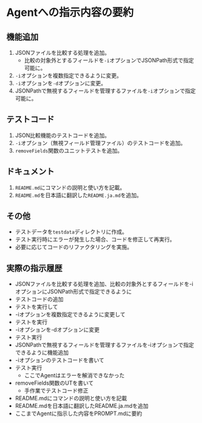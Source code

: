# Agentへの指示内容の要約

## 機能追加
1. JSONファイルを比較する処理を追加。
   - 比較の対象外とするフィールドを`-i`オプションでJSONPath形式で指定可能に。
2. `-i`オプションを複数指定できるように変更。
3. `-i`オプションを`-d`オプションに変更。
4. JSONPathで無視するフィールドを管理するファイルを`-i`オプションで指定可能に。

## テストコード
1. JSON比較機能のテストコードを追加。
2. `-i`オプション（無視フィールド管理ファイル）のテストコードを追加。
3. `removeFields`関数のユニットテストを追加。

## ドキュメント
1. `README.md`にコマンドの説明と使い方を記載。
2. `README.md`を日本語に翻訳した`README.ja.md`を追加。

## その他
- テストデータを`testdata`ディレクトリに作成。
- テスト実行時にエラーが発生した場合、コードを修正して再実行。
- 必要に応じてコードのリファクタリングを実施。

## 実際の指示履歴

- JSONファイルを比較する処理を追加、比較の対象外とするフィールドを-iオプションにJSONPath形式で指定できるように
- テストコードの追加
- テストを実行して
- -iオプションを複数指定できるように変更して
- テストを実行
- -iオプションを-dオプションに変更
- テスト実行
- JSONPathで無視するフィールドを管理するファイルを-iオプションで指定できるように機能追加
- -iオプションのテストコードを書いて
- テスト実行
  - ここでAgentはエラーを解消できなかった
- removeFields関数のUTを書いて
  - 手作業でテストコード修正
- README.mdにコマンドの説明と使い方を記載
- README.mdを日本語に翻訳したREADME.ja.mdを追加
- ここまでAgentに指示した内容をPROMPT.mdに要約
